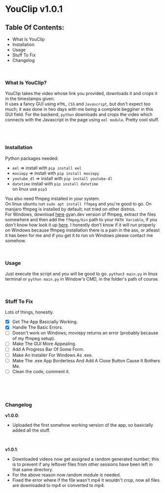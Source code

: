 # YouClip v1.0.1

## Table Of Contents:
- What Is YouClip
- Installation
- Usage
- Stuff To Fix
- Changelog

<br />

### What Is YouClip?

YouClip takes the video whose link you provided, downloads it and crops it in the timestamps given. <br /> It uses a fancy GUI using `HTML`, `CSS` and `Javascript`,
but don't expect too much; it was done in two days with me being a complete begginer in this GUI field. For the backend, `python` downloads and crops the video
which connects with the Javascript in the page using `eel module`. Pretty cool stuff.

<br />
<br />

### Installation

Python packages needed:
- `eel` => install with `pip install eel` 
- `moviepy` => install with `pip install moviepy`
- `youtube_dl` => install with `pip install youtube-dl`
- `datetime` install with `pip install datetime` <br />
on linux use `pip3`

You also need ffmpeg installed in your system. <br />
On linux ubuntu run `sudo apt install ffmpeg` and you're good to go. On manjaro ffmpeg is installed by default; not tried on other distros. <br />
For Windows, download [here](https://www.gyan.dev/ffmpeg/builds/) gyan.dev version of ffmpeg, extract the files somewhere and then add the `ffmpeg/bin` path to your
`PATH Variable`, if you don't know how look it up [here](https://duckduckgo.com). I honestly don't know if it will run properly on Windows because ffmpeg installation
there is a pain in the ass, or atleast it has been for me and if you get it to run on Windows please contact me somehow.

<br />

### Usage

Just execute the script and you will be good to go. `python3 main.py` in linux terminal or `python main.py` in Window's CMD, in the folder's path of course.

<br />

### Stuff To Fix

Lots of things, honestly. <br />

- [x] Get The App Basicially Working.
- [x] Handle The Basic Errors.
- [ ] Doesn't work on Windows; moviepy returns an error (probably because of my ffmpeg setup).
- [ ] Make The GUI More Appealing.
- [ ] Add A Progress Bar Of Some Form.
- [ ] Make An Installer For Windows As .exe.
- [ ] Make The .exe App Borderless And Add A Close Button Cause It Bothers Me.
- [ ] Clean the code, comment it.

<br />
<br />
<br />


### Changelog

**v1.0.0**:
 - Uploaded the first somehow working version of the app, so basicially added all the stuff.
 <br />
 
**v1.0.1**:
 - Downloaded videos now get assigned a random generated number; this is to prevent if any leftover files from other sessions have been left in that same directory.
 - For the above reason now random module is needed.
 - Fixed the error where if the file wasn't mp4 it wouldn't crop, now all files are downloaded to mp4 or converted to mp4.


